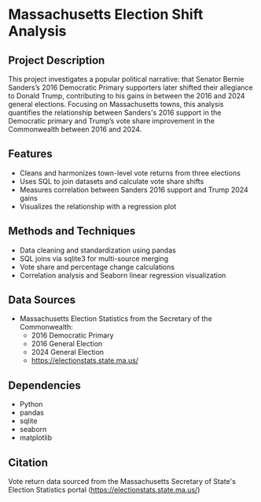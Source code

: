# Massachusetts Election Shift Analysis

## Project Description
This project investigates a popular political narrative: that Senator Bernie Sanders’s 2016 Democratic Primary supporters later shifted their allegiance to Donald Trump, contributing to his gains in between the 2016 and 2024 general elections. Focusing on Massachusetts towns, this analysis quantifies the relationship between Sanders's 2016 support in the Democratic primary and Trump’s vote share improvement in the Commonwealth between 2016 and 2024.

## Features
- Cleans and harmonizes town-level vote returns from three elections
- Uses SQL to join datasets and calculate vote share shifts
- Measures correlation between Sanders 2016 support and Trump 2024 gains
- Visualizes the relationship with a regression plot

## Methods and Techniques
- Data cleaning and standardization using pandas
- SQL joins via sqlite3 for multi-source merging
- Vote share and percentage change calculations
- Correlation analysis and Seaborn linear regression visualization

## Data Sources
- Massachusetts Election Statistics from the Secretary of the Commonwealth:
  - 2016 Democratic Primary
  - 2016 General Election
  - 2024 General Election
  - https://electionstats.state.ma.us/

## Dependencies
- Python
- pandas
- sqlite
- seaborn
- matplotlib

## Citation
Vote return data sourced from the Massachusetts Secretary of State's Election Statistics portal (https://electionstats.state.ma.us/)
